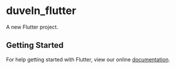 # duveln_flutter

A new Flutter project.

## Getting Started

For help getting started with Flutter, view our online
[documentation](https://flutter.io/).
